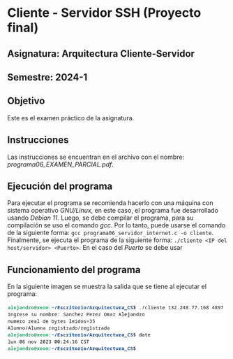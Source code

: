 # Cliente - Servidor SSH (Proyecto final)

## Asignatura: Arquitectura Cliente-Servidor
## Semestre: 2024-1 

## Objetivo
Este es el examen práctico de la asignatura.

## Instrucciones
Las instrucciones se encuentran en el archivo con el nombre: *programa06_EXAMEN_PARCIAL.pdf*.

## Ejecución del programa
Para ejecutar el programa se recomienda hacerlo con una máquina con sistema operativo *GNU/Linux*, en este caso, el programa fue desarrollado usando *Debian 11*. 
Luego, se debe compilar el programa, para su compilación se uso el comando *gcc*. Por lo tanto, puede usarse el comando de la siguiente forma: `gcc programa06_servidor_internet.c -o cliente`.
Finalmente, se ejecuta el programa de la siguiente forma: `./cliente <IP del host/servidor> <Puerto>`. En el caso del *Puerto* se debe usar 

## Funcionamiento del programa
En la siguiente imagen se muestra la salida que se tiene al ejecutar el programa: 
<div align="center">
    <img src="/images/Examen_parcial.png">
</div>
